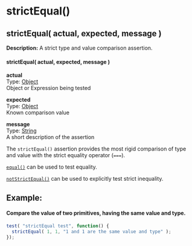 # strictEqual()

## strictEqual( actual, expected, message )

**Description:** A strict type and value comparison assertion.

#### strictEqual( actual, expected, message )

**actual**  
Type: [Object](http://api.jquery.com/Types#Object)  
Object or Expression being tested

**expected**  
Type: [Object](http://api.jquery.com/Types#Object)  
Known comparison value

**message**  
Type: [String](http://api.jquery.com/Types#String)  
A short description of the assertion

The `strictEqual()` assertion provides the most rigid comparison of type and value with the strict equality operator (`===`).

[`equal()`](http://api.qunitjs.com/equal) can be used to test equality.

[`notStrictEqual()`](http://api.qunitjs.com/notStrictEqual) can be used to explicitly test strict inequality.

## Example:

#### Compare the value of two primitives, having the same value and type.

```js
test( "strictEqual test", function() {
  strictEqual( 1, 1, "1 and 1 are the same value and type" );
});
```